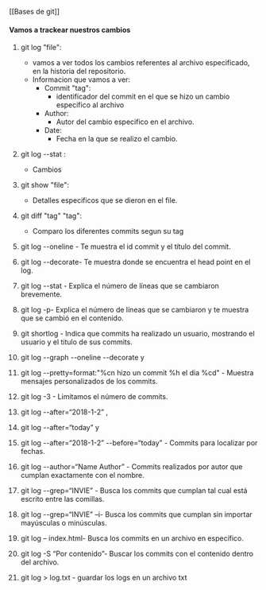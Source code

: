 [[Bases de git]]

#### Vamos a trackear nuestros cambios
1. git log "file":
	-	vamos a ver todos los cambios referentes al archivo especificado, en la historia del repositorio.
	-	Informacion que vamos a ver:
		-	Commit "tag":
			-	identificador del commit en el que se hizo un cambio especifico al archivo
		-	Author:
			- Autor del cambio especifico en el archivo.
		-  Date:
			-  Fecha en la que se realizo el cambio. 

2. git log --stat :
	- Cambios 

3. git show "file":
	-  Detalles especificos que se dieron en el file.

4. git diff "tag" "tag":
	- Comparo los diferentes commits segun su tag

5.  git log --oneline - Te muestra el id commit y el título del commit.
6.  git log --decorate- Te muestra donde se encuentra el head point en el log.
7.  git log --stat - Explica el número de líneas que se cambiaron brevemente.
8.  git log -p- Explica el número de líneas que se cambiaron y te muestra que se cambió en el contenido.
9.  git shortlog - Indica que commits ha realizado un usuario, mostrando el usuario y el titulo de sus commits.
10.  git log --graph --oneline --decorate y
11.  git log --pretty=format:"%cn hizo un commit %h el dia %cd" - Muestra mensajes personalizados de los commits.
12.  git log -3 - Limitamos el número de commits.
13.  git log --after=“2018-1-2” ,
14.  git log --after=“today” y
15.  git log --after=“2018-1-2” --before=“today” - Commits para localizar por fechas.
16.  git log --author=“Name Author” - Commits realizados por autor que cumplan exactamente con el nombre.
17.  git log --grep=“INVIE” - Busca los commits que cumplan tal cual está escrito entre las comillas.
18.  git log --grep=“INVIE” –i- Busca los commits que cumplan sin importar mayúsculas o minúsculas.
19.  git log – index.html- Busca los commits en un archivo en específico.
20.  git log -S “Por contenido”- Buscar los commits con el contenido dentro del archivo.
21.  git log > log.txt - guardar los logs en un archivo txt